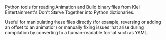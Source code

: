 Python tools for reading Animation and Build binary files from Klei Entertainment's Don't Starve Together into Python dictionaries.

Useful for manipulating these files directly (for example, reversing or adding an offset to an animation) or manually fixing issues that arise during compilation by converting to a human-readable format such as YAML.

